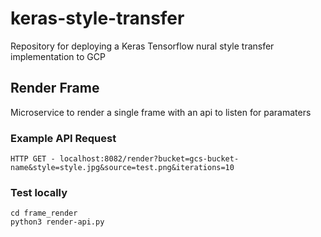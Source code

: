 # keras-style-transfer
Repository for deploying a Keras Tensorflow nural style transfer implementation to GCP

## Render Frame
Microservice to render a single frame with an api to listen for paramaters

### Example API Request
```
HTTP GET - localhost:8082/render?bucket=gcs-bucket-name&style=style.jpg&source=test.png&iterations=10
```

### Test locally
```
cd frame_render
python3 render-api.py
```
